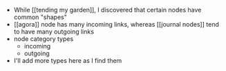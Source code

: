 - While [[tending my garden]], I discovered that certain nodes have common "shapes"
- [[agora]] node has many incoming links, whereas [[journal nodes]] tend to have many outgoing links
- node category types
	- incoming
	- outgoing
- I'll add more types here as I find them